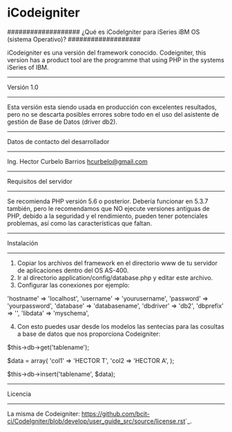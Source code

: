 # iCodeigniter
###################
¿Qué es iCodeIgniter para iSeries iBM OS (sistema Operativo)?
###################

iCodeigniter es una versión del framework conocido. Codeigniter, this version has a product tool are the programme that using PHP in the systems iSeries of IBM.

*******************
Versión 1.0
*******************

Esta versión esta siendo usada en producción con excelentes resultados, pero no se descarta posibles errores 
sobre todo en el uso del asistente de gestión de Base de Datos (driver db2).  

**************************
Datos de contacto del desarrollador
**************************
Ing. Hector Curbelo Barrios
hcurbelo@gmail.com

*******************
Requisitos del servidor
*******************

Se recomienda PHP versión 5.6 o posterior.
Debería funcionar en 5.3.7 también, pero le recomendamos que NO ejecute
versiones antiguas de PHP, debido a la seguridad y el rendimiento, pueden tener potenciales
problemas, así como las características que faltan.

************
Instalación
************

1. Copiar los archivos del framework en el directorio www de tu servidor de aplicaciones dentro del OS AS-400.
2. Ir al directorio application/config/database.php y editar este archivo.
3. Configurar las conexiones por ejemplo:

'hostname' => 'localhost',
'username' => 'yourusername',
'password' => 'yourpassword',
'database' => 'databasename',
'dbdriver' => 'db2',
'dbprefix' => '',
'libdata' => 'myschema',
	

4. Con esto puedes usar desde los modelos las sentecias para las cosultas a base de datos que nos 
proporciona Codeigniter:

$this->db->get('tablename');

$data = array(
		'col1' => 'HECTOR T',
		'col2 => 'HECTOR A',
);

$this->db->insert('tablename', $data);

*******
Licencia
*******

 La misma de Codeigniter:
 <https://github.com/bcit-ci/CodeIgniter/blob/develop/user_guide_src/source/license.rst>`_.

